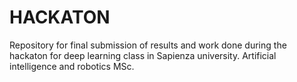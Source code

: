 # HACKATON
Repository for final submission of results and work done during the hackaton for deep learning class in Sapienza university. Artificial intelligence and robotics MSc.
